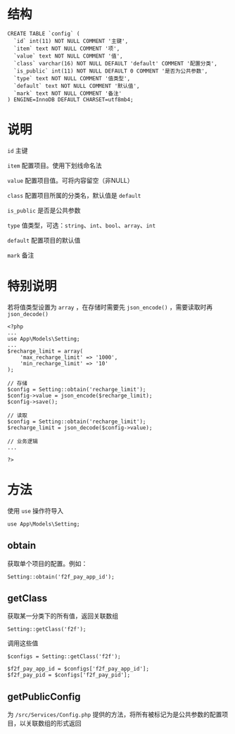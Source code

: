 # 结构
```
CREATE TABLE `config` (
  `id` int(11) NOT NULL COMMENT '主键',
  `item` text NOT NULL COMMENT '项',
  `value` text NOT NULL COMMENT '值',
  `class` varchar(16) NOT NULL DEFAULT 'default' COMMENT '配置分类',
  `is_public` int(11) NOT NULL DEFAULT 0 COMMENT '是否为公共参数',
  `type` text NOT NULL COMMENT '值类型',
  `default` text NOT NULL COMMENT '默认值',
  `mark` text NOT NULL COMMENT '备注'
) ENGINE=InnoDB DEFAULT CHARSET=utf8mb4;
```

# 说明

`id` 主键

`item` 配置项目。使用下划线命名法

`value` 配置项目值。可将内容留空（非NULL）

`class` 配置项目所属的分类名，默认值是 `default` 

`is_public` 是否是公共参数

`type` 值类型，可选：`string`、`int`、`bool`、`array`、`int`

`default` 配置项目的默认值

`mark` 备注

# 特别说明
若将值类型设置为 `array` ，在存储时需要先 `json_encode()` ，需要读取时再 `json_decode()`
```
<?php
...
use App\Models\Setting;
...
$recharge_limit = array(
    'max_recharge_limit' => '1000',
    'min_recharge_limit' => '10'
);

// 存储
$config = Setting::obtain('recharge_limit');
$config->value = json_encode($recharge_limit);
$config->save();

// 读取
$config = Setting::obtain('recharge_limit');
$recharge_limit = json_decode($config->value);

// 业务逻辑
...

?>
```

# 方法
使用 `use` 操作符导入
```
use App\Models\Setting;
```
## obtain
获取单个项目的配置。例如：
```
Setting::obtain('f2f_pay_app_id');
```
## getClass
获取某一分类下的所有值，返回关联数组
```
Setting::getClass('f2f');
```
调用这些值
```
$configs = Setting::getClass('f2f');

$f2f_pay_app_id = $configs['f2f_pay_app_id'];
$f2f_pay_pid = $configs['f2f_pay_pid'];
```
## getPublicConfig
为 `/src/Services/Config.php` 提供的方法，将所有被标记为是公共参数的配置项目，以关联数组的形式返回
